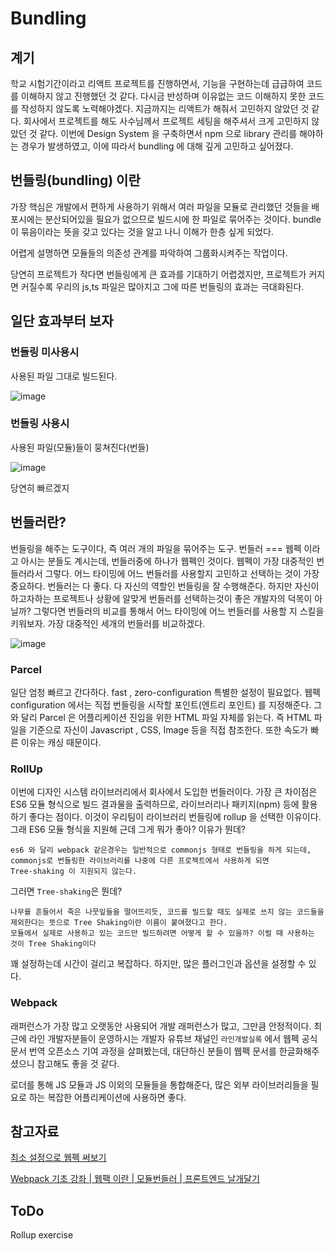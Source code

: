 # Bundling 

## 계기

학교 시험기간이라고 리액트 프로젝트를 진행하면서, 기능을 구현하는데 급급하여 코드를 이해하지 않고 진행했던 것 같다. 다시금 반성하며 이유없는 코드 이해하지 못한 코드를 작성하지 않도록 노력해야겠다.
지금까지는 리액트가 해줘서 고민하지 않았던 것 같다.
회사에서 프로젝트를 해도 사수님께서 프로젝트 세팅을 해주셔서 크게 고민하지 않았던 것 같다.
이번에 Design System 을 구축하면서 npm 으로 library 관리를 해야하는 경우가 발생하였고, 이에 따라서 bundling 에 대해 깊게 고민하고 싶어졌다.

## 번들링(bundling) 이란

가장 핵심은 개발에서 편하게 사용하기 위해서 여러 파일을 모듈로 관리했던 것들을 배포시에는 분산되어있을 필요가 없으므로 빌드시에 한 파일로 묶어주는 것이다.
bundle 이 묶음이라는 뜻을 갖고 있다는 것을 알고 나니 이해가 한층 싶게 되었다.

어렵게 설명하면 모듈들의 의존성 관계를 파악하여 그룹화시켜주는 작업이다.

당연히 프로젝트가 작다면 번들링에게 큰 효과를 기대하기 어렵겠지만, 프로젝트가 커지면 커질수록 우리의 js,ts 파일은 많아지고 그에 따른 번들링의 효과는 극대화된다.

## 일단 효과부터 보자

### 번들링 미사용시

사용된 파일 그대로 빌드된다.

![image](https://user-images.githubusercontent.com/69495129/175758316-9c74d264-32c9-41a2-8127-fbf3902a69cc.png)


### 번들링 사용시

사용된 파일(모듈)들이 뭉쳐진다(번들) 

![image](https://user-images.githubusercontent.com/69495129/175758331-b952d378-a3d5-426f-88ea-32c91bed7717.png)

당연히 빠르겠지

## 번들러란?
번들링을 해주는 도구이다, 즉 여러 개의 파일을 묶어주는 도구.
번들러 === 웹펙 이라고 아시는 분들도 계시는데, 번들러중에 하나가 웹펙인 것이다. 웹펙이 가장 대중적인 번들러라서 그렇다.
어느 타이밍에 어느 번들러를 사용할지 고민하고 선택하는 것이 가장 중요하다.
번들러는 다 좋다. 다 자신의 역할인 번들링을 잘 수행해준다. 하지만 자신이 하고자하는 프로젝트나 상황에 알맞게 번들러를 선택하는것이 좋은 개발자의 덕목이 아닐까?
그렇다면 번들러의 비교를 통해서 어느 타이밍에 어느 번들러를 사용할 지 스킬을 키워보자.
가장 대중적인 세개의 번들러를 비교하겠다. 

![image](https://user-images.githubusercontent.com/69495129/175758407-ab37dad4-7e9c-45b4-9e84-fb25f73fe903.png)

### Parcel

일단 엄청 빠르고 간다하다.
fast , zero-configuration 특별한 설정이 필요없다.
웹펙 configuration 에서는 직접 번들링을 시작할 포인트(엔트리 포인트) 를 지정해준다.
그와 달리 Parcel 은 어플리케이션 진입을 위한 HTML 파일 자체를 읽는다.
즉 HTML 파일을 기준으로 자신이 Javascript , CSS, Image 등을 직접 참조한다.
또한 속도가 빠른 이유는 캐싱 때문이다.

### RollUp

이번에 디자인 시스템 라이브러리에서 회사에서 도입한 번들러이다. 
가장 큰 차이점은 ES6 모듈 형식으로 빌드 결과물을 출력하므로, 라이브러리나 패키지(npm) 등에 활용하기 좋다는 점이다. 이것이 우리팀이 라이브러리 번들링에 rollup 을 선택한 이유이다.
그래 ES6 모듈 형식을 지원해 근데 그게 뭐가 좋아? 이유가 뭔데?

```
es6 와 달리 webpack 같은경우는 일반적으로 commonjs 형태로 번들링을 하게 되는데, commonjs로 번들링한 라이브러리를 나중에 다른 프로젝트에서 사용하게 되면
Tree-shaking 이 지원되지 않는다.
```

그러면 `Tree-shaking`은 뭔데?

```
나무를 흔들어서 죽은 나뭇잎들을 떨어뜨리듯, 코드를 빌드할 때도 실제로 쓰지 않는 코드들을 제외한다는 뜻으로 Tree Shaking이란 이름이 붙여졌다고 한다.
모듈에서 실제로 사용하고 있는 코드만 빌드하려면 어떻게 할 수 있을까? 이럴 때 사용하는 것이 Tree Shaking이다
```

꽤 설정하는데 시간이 걸리고 복잡하다. 하지만, 많은 플러그인과 옵션을 설정할 수 있다. 

### Webpack 

래퍼런스가 가장 많고 오랫동안 사용되어 개발 래퍼런스가 많고, 그만큼 안정적이다.
최근에 라인 개발자분들이 운영하시는 개발자 유튜브 채널인 `라인개발실록` 에서 웹펙 공식문서 번역 오픈소스 기여 과정을 살펴봤는데, 대단하신 분들이 웹펙 문서를 한글화해주셨으니 참고해도 좋을 것 같다.

로더를 통해 JS 모듈과 JS 이외의 모듈들을 통합해준다, 
많은 외부 라이브러리들을 필요로 하는 복잡한 어플리케이션에 사용하면 좋다.


## 참고자료

[최소 설정으로 웹펙 써보기](https://www.youtube.com/watch?v=pzHMT9Jxce0)

[Webpack 기초 강좌 | 웹팩 이란 | 모듈번들러 | 프론트엔드 날개달기](https://www.youtube.com/watch?v=NGVc-zw2FG8&t=951s)


## ToDo
Rollup exercise
